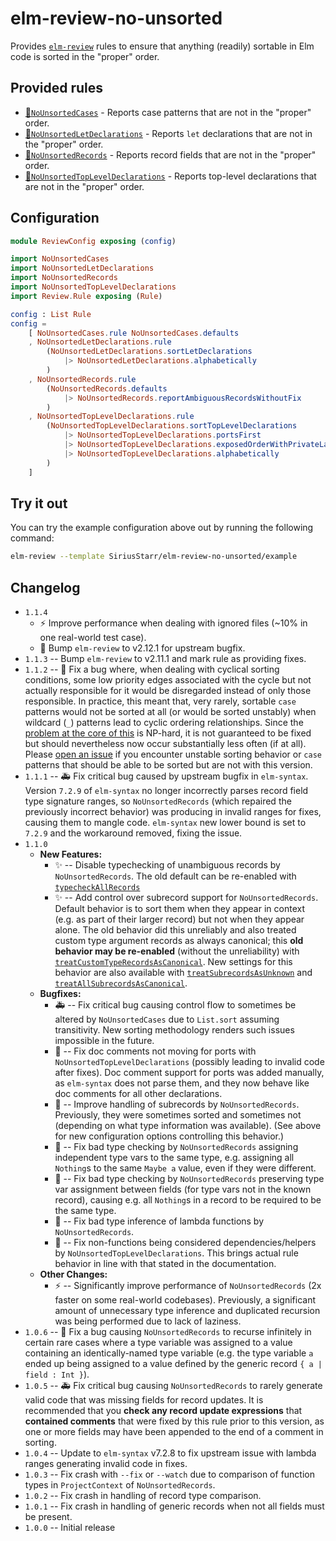 # elm-review-no-unsorted

Provides [`elm-review`](https://package.elm-lang.org/packages/jfmengels/elm-review/latest/)
rules to ensure that anything (readily) sortable in Elm code is sorted in the
"proper" order.

## Provided rules

* [🔧`NoUnsortedCases`](https://package.elm-lang.org/packages/SiriusStarr/elm-review-no-unsorted/1.1.4/NoUnsortedCases/) - Reports case patterns that are not in the "proper" order.
* [🔧`NoUnsortedLetDeclarations`](https://package.elm-lang.org/packages/SiriusStarr/elm-review-no-unsorted/1.1.4/NoUnsortedLetDeclarations/) - Reports `let` declarations that are not in the "proper" order.
* [🔧`NoUnsortedRecords`](https://package.elm-lang.org/packages/SiriusStarr/elm-review-no-unsorted/1.1.4/NoUnsortedRecords/) - Reports record fields that are not in the "proper" order.
* [🔧`NoUnsortedTopLevelDeclarations`](https://package.elm-lang.org/packages/SiriusStarr/elm-review-no-unsorted/1.1.4/NoUnsortedTopLevelDeclarations/) - Reports top-level declarations that are not in the "proper" order.

## Configuration

```elm
module ReviewConfig exposing (config)

import NoUnsortedCases
import NoUnsortedLetDeclarations
import NoUnsortedRecords
import NoUnsortedTopLevelDeclarations
import Review.Rule exposing (Rule)

config : List Rule
config =
    [ NoUnsortedCases.rule NoUnsortedCases.defaults
    , NoUnsortedLetDeclarations.rule
        (NoUnsortedLetDeclarations.sortLetDeclarations
            |> NoUnsortedLetDeclarations.alphabetically
        )
    , NoUnsortedRecords.rule
        (NoUnsortedRecords.defaults
            |> NoUnsortedRecords.reportAmbiguousRecordsWithoutFix
        )
    , NoUnsortedTopLevelDeclarations.rule
        (NoUnsortedTopLevelDeclarations.sortTopLevelDeclarations
            |> NoUnsortedTopLevelDeclarations.portsFirst
            |> NoUnsortedTopLevelDeclarations.exposedOrderWithPrivateLast
            |> NoUnsortedTopLevelDeclarations.alphabetically
        )
    ]
```

## Try it out

You can try the example configuration above out by running the following command:

```bash
elm-review --template SiriusStarr/elm-review-no-unsorted/example
```

## Changelog

* `1.1.4`
  * ⚡️ Improve performance when dealing with ignored files (~10% in one
    real-world test case).
  * 🐛 Bump `elm-review` to v2.12.1 for upstream bugfix.
* `1.1.3` -- Bump `elm-review` to v2.11.1 and mark rule as providing fixes.
* `1.1.2` -- 🐛 Fix a bug where, when dealing with cyclical sorting conditions,
  some low priority edges associated with the cycle but not actually responsible
  for it would be disregarded instead of only those responsible.  In practice,
  this meant that, very rarely, sortable `case` patterns would not be sorted at
  all (or would be sorted unstably) when wildcard (`_`) patterns lead to cyclic
  ordering relationships.  Since the
  [problem at the core of this](https://en.wikipedia.org/wiki/Feedback_arc_set#NP-hardness)
  is NP-hard, it is not guaranteed to be fixed but should nevertheless now occur
  substantially less often (if at all).  Please
  [open an issue](https://github.com/SiriusStarr/elm-review-no-unsorted/issues)
  if you encounter unstable sorting behavior or `case` patterns that should be
  able to be sorted but are not with this version.
* `1.1.1` -- 🚑 Fix critical bug caused by upstream bugfix in `elm-syntax`.
  Version `7.2.9` of `elm-syntax` no longer incorrectly parses record field type
  signature ranges, so `NoUnsortedRecords` (which repaired the previously
  incorrect behavior) was producing in invalid ranges for fixes, causing them to
  mangle code.  `elm-syntax` new lower bound is set to `7.2.9` and the
  workaround removed, fixing the issue.
* `1.1.0`
  * **New Features:**
    * ✨ -- Disable typechecking of unambiguous records by `NoUnsortedRecords`.
      The old default can be re-enabled with
      [`typecheckAllRecords`](https://package.elm-lang.org/packages/SiriusStarr/elm-review-no-unsorted/1.1.4/NoUnsortedRecords/#typecheckAllRecords)
    * ✨ -- Add control over subrecord support for `NoUnsortedRecords`.  Default
      behavior is to sort them when they appear in context (e.g. as part of
      their larger record) but not when they appear alone.  The old behavior did
      this unreliably and also treated custom type argument records as always
      canonical; this **old behavior may be re-enabled** (without the
      unreliability) with
      [`treatCustomTypeRecordsAsCanonical`](https://package.elm-lang.org/packages/SiriusStarr/elm-review-no-unsorted/1.1.4/NoUnsortedRecords/#treatCustomTypeRecordsAsCanonical).
      New settings for this behavior are also available with
      [`treatSubrecordsAsUnknown`](https://package.elm-lang.org/packages/SiriusStarr/elm-review-no-unsorted/1.1.4/NoUnsortedRecords/#treatSubrecordsAsUnknown)
      and
      [`treatAllSubrecordsAsCanonical`](https://package.elm-lang.org/packages/SiriusStarr/elm-review-no-unsorted/1.1.4/NoUnsortedRecords/#treatAllSubrecordsAsCanonical).
  * **Bugfixes:**
    * 🚑 -- Fix critical bug causing control flow to sometimes be altered by
      `NoUnsortedCases` due to `List.sort` assuming transitivity.  New sorting
      methodology renders such issues impossible in the future.
    * 🐛 -- Fix doc comments not moving for ports with
      `NoUnsortedTopLevelDeclarations` (possibly leading to invalid code after
      fixes).  Doc comment support for ports was added manually, as `elm-syntax`
      does not parse them, and they now behave like doc comments for all other
      declarations.
    * 🐛 -- Improve handling of subrecords by `NoUnsortedRecords`. Previously,
      they were sometimes sorted and sometimes not (depending on what type
      information was available).  (See above for new configuration options
      controlling this behavior.)
    * 🐛 -- Fix bad type checking by `NoUnsortedRecords` assigning independent
      type vars to the same type, e.g. assigning all `Nothing`s to the same
      `Maybe a` value, even if they were different.
    * 🐛 -- Fix bad type checking by `NoUnsortedRecords` preserving type var
      assignment between fields (for type vars not in the known record), causing
      e.g. all `Nothing`s in a record to be required to be the same type.
    * 🐛 -- Fix bad type inference of lambda functions by `NoUnsortedRecords`.
    * 🐛 -- Fix non-functions being considered dependencies/helpers by
      `NoUnsortedTopLevelDeclarations`.  This brings actual rule behavior in
      line with that stated in the documentation.
  * **Other Changes:**
    * ⚡️ --  Significantly improve performance of `NoUnsortedRecords` (2x faster
      on some real-world codebases).  Previously, a significant amount of
      unnecessary type inference and duplicated recursion was being performed
      due to lack of laziness.
* `1.0.6` -- 🐛 Fix a bug causing `NoUnsortedRecords` to recurse infinitely in
  certain rare cases where a type variable was assigned to a value containing an
  identically-named type variable (e.g. the type variable `a` ended up being
  assigned to a value defined by the generic record `{ a | field : Int }`).
* `1.0.5` -- 🚑 Fix critical bug causing `NoUnsortedRecords` to rarely generate
  valid code that was missing fields for record updates.  It is recommended that
  you **check any record update expressions** that **contained comments** that
  were fixed by this rule prior to this version, as one or more fields may have
  been appended to the end of a comment in sorting.
* `1.0.4` -- Update to `elm-syntax` v7.2.8 to fix upstream issue with lambda
  ranges generating invalid code in fixes.
* `1.0.3` -- Fix crash with `--fix` or `--watch` due to comparison of function
  types in `ProjectContext` of `NoUnsortedRecords`.
* `1.0.2` -- Fix crash in handling of record type comparison.
* `1.0.1` -- Fix crash in handling of generic records when not all fields must
  be present.
* `1.0.0` -- Initial release
